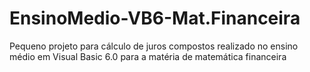 # EnsinoMedio-VB6-Mat.Financeira
Pequeno projeto para cálculo de juros compostos realizado no ensino médio em Visual Basic 6.0 para a matéria de matemática financeira
